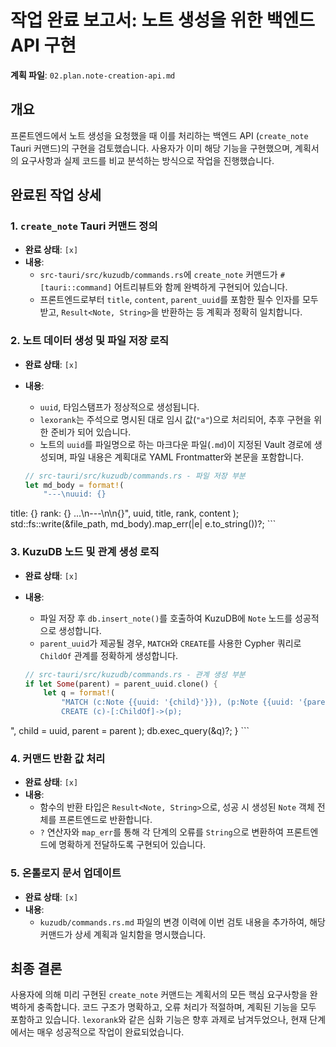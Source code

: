 # 작업 완료 보고서: 노트 생성을 위한 백엔드 API 구현

**계획 파일**: `02.plan.note-creation-api.md`

## 개요

프론트엔드에서 노트 생성을 요청했을 때 이를 처리하는 백엔드 API (`create_note` Tauri 커맨드)의 구현을 검토했습니다. 사용자가 이미 해당 기능을 구현했으며, 계획서의 요구사항과 실제 코드를 비교 분석하는 방식으로 작업을 진행했습니다.

## 완료된 작업 상세

### 1. `create_note` Tauri 커맨드 정의

- **완료 상태**: `[x]`
- **내용**:
    - `src-tauri/src/kuzudb/commands.rs`에 `create_note` 커맨드가 `#[tauri::command]` 어트리뷰트와 함께 완벽하게 구현되어 있습니다.
    - 프론트엔드로부터 `title`, `content`, `parent_uuid`를 포함한 필수 인자를 모두 받고, `Result<Note, String>`을 반환하는 등 계획과 정확히 일치합니다.

### 2. 노트 데이터 생성 및 파일 저장 로직

- **완료 상태**: `[x]`
- **내용**:
    - `uuid`, 타임스탬프가 정상적으로 생성됩니다.
    - `lexorank`는 주석으로 명시된 대로 임시 값(`"a"`)으로 처리되어, 추후 구현을 위한 준비가 되어 있습니다.
    - 노트의 `uuid`를 파일명으로 하는 마크다운 파일(`.md`)이 지정된 Vault 경로에 생성되며, 파일 내용은 계획대로 YAML Frontmatter와 본문을 포함합니다.

    ```rust
    // src-tauri/src/kuzudb/commands.rs - 파일 저장 부분
    let md_body = format!(
        "---\nuuid: {}
title: {}
rank: {}
...\n---\n\n{}",
        uuid, title, rank, content
    );
    std::fs::write(&file_path, md_body).map_err(|e| e.to_string())?;
    ```

### 3. KuzuDB 노드 및 관계 생성 로직

- **완료 상태**: `[x]`
- **내용**:
    - 파일 저장 후 `db.insert_note()`를 호출하여 KuzuDB에 `Note` 노드를 성공적으로 생성합니다.
    - `parent_uuid`가 제공될 경우, `MATCH`와 `CREATE`를 사용한 Cypher 쿼리로 `ChildOf` 관계를 정확하게 생성합니다.

    ```rust
    // src-tauri/src/kuzudb/commands.rs - 관계 생성 부분
    if let Some(parent) = parent_uuid.clone() {
        let q = format!(
            "MATCH (c:Note {{uuid: '{child}'}}), (p:Note {{uuid: '{parent}'}})
            CREATE (c)-[:ChildOf]->(p);
",
            child = uuid,
            parent = parent
        );
        db.exec_query(&q)?;
    }
    ```

### 4. 커맨드 반환 값 처리

- **완료 상태**: `[x]`
- **내용**:
    - 함수의 반환 타입은 `Result<Note, String>`으로, 성공 시 생성된 `Note` 객체 전체를 프론트엔드로 반환합니다.
    - `?` 연산자와 `map_err`를 통해 각 단계의 오류를 `String`으로 변환하여 프론트엔드에 명확하게 전달하도록 구현되어 있습니다.

### 5. 온톨로지 문서 업데이트

- **완료 상태**: `[x]`
- **내용**:
    - `kuzudb/commands.rs.md` 파일의 변경 이력에 이번 검토 내용을 추가하여, 해당 커맨드가 상세 계획과 일치함을 명시했습니다.

## 최종 결론

사용자에 의해 미리 구현된 `create_note` 커맨드는 계획서의 모든 핵심 요구사항을 완벽하게 충족합니다. 코드 구조가 명확하고, 오류 처리가 적절하며, 계획된 기능을 모두 포함하고 있습니다. `lexorank`와 같은 심화 기능은 향후 과제로 남겨두었으나, 현재 단계에서는 매우 성공적으로 작업이 완료되었습니다.
